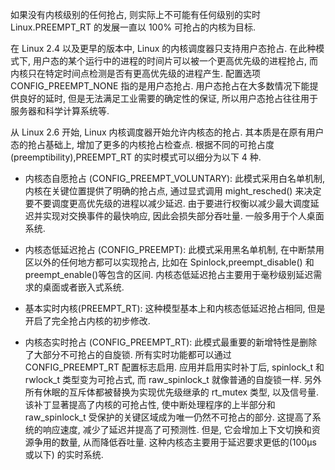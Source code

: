
如果没有内核级别的任何抢占, 则实际上不可能有任何级别的实时 Linux.PREEMPT_RT 的发展一直以 100% 可抢占的内核为目标.

在 Linux 2.4 以及更早的版本中, Linux 的内核调度器只支持用户态抢占. 在此种模式下, 用户态的某个运行中的进程的时间片可以被一个更高优先级的进程抢占, 而内核只在特定时间点检测是否有更高优先级的进程产生. 配置选项 CONFIG_PREEMPT_NONE 指的是用户态抢占. 用户态抢占在大多数情况下能提供良好的延时, 但是无法满足工业需要的确定性的保证, 所以用户态抢占往往用于服务器和科学计算系统等.

从 Linux 2.6 开始, Linux 内核调度器开始允许内核态的抢占. 其本质是在原有用户态的抢占基础上, 增加了更多的内核抢占检查点. 根据不同的可抢占度(preemptibility),PREEMPT_RT 的实时模式可以细分为以下 4 种.

* 内核态自愿抢占 (CONFIG_PREEMPT_VOLUNTARY): 此模式采用白名单机制, 内核在关键位置提供了明确的抢占点, 通过显式调用 might_resched() 来决定要不要调度更高优先级的进程以减少延迟. 由于要进行权衡以减少最大调度延迟并实现对交换事件的最快响应, 因此会损失部分吞吐量. 一般多用于个人桌面系统.

* 内核态低延迟抢占 (CONFIG_PREEMPT): 此模式采用黑名单机制, 在中断禁用区以外的任何地方都可以实现抢占, 比如在 Spinlock,preempt_disable() 和 preempt_enable()等包含的区间. 内核态低延迟抢占主要用于毫秒级别延迟需求的桌面或者嵌入式系统.

* 基本实时内核(PREEMPT_RT): 这种模型基本上和内核态低延迟抢占相同, 但是开启了完全抢占内核的初步修改.

* 内核态实时抢占 (CONFIG_PREEMPT_RT): 此模式最重要的新增特性是删除了大部分不可抢占的自旋锁. 所有实时功能都可以通过 CONFIG_PREEMPT_RT 配置标志启用. 应用并启用实时补丁后, spinlock_t 和 rwlock_t 类型变为可抢占式, 而 raw_spinlock_t 就像普通的自旋锁一样. 另外所有休眠的互斥体都被替换为实现优先级继承的 rt_mutex 类型, 以及信号量. 该补丁显著提高了内核的可抢占性, 使中断处理程序的上半部分和 raw_spinlock_t 受保护的关键区域成为唯一仍然不可抢占的部分. 这提高了系统的响应速度, 减少了延迟并提高了可预测性. 但是, 它会增加上下文切换和资源争用的数量, 从而降低吞吐量. 这种内核态主要用于延迟要求更低的(100μs 或以下) 的实时系统.